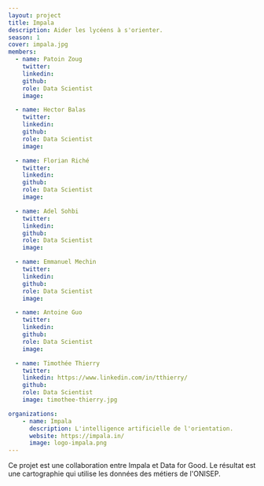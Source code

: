 ```yaml
---
layout: project
title: Impala
description: Aider les lycéens à s'orienter.
season: 1
cover: impala.jpg
members:
  - name: Patoin Zoug
    twitter:
    linkedin:
    github:
    role: Data Scientist
    image:

  - name: Hector Balas
    twitter:
    linkedin:
    github:
    role: Data Scientist
    image:

  - name: Florian Riché
    twitter:
    linkedin:
    github:
    role: Data Scientist
    image:

  - name: Adel Sohbi
    twitter:
    linkedin:
    github:
    role: Data Scientist
    image:

  - name: Emmanuel Mechin
    twitter:
    linkedin:
    github:
    role: Data Scientist
    image:

  - name: Antoine Guo
    twitter:
    linkedin:
    github:
    role: Data Scientist
    image:

  - name: Timothée Thierry
    twitter:
    linkedin: https://www.linkedin.com/in/tthierry/
    github:
    role: Data Scientist
    image: timothee-thierry.jpg

organizations:
    - name: Impala
      description: L'intelligence artificielle de l'orientation.
      website: https://impala.in/
      image: logo-impala.png
---
```


Ce projet est une collaboration entre Impala et Data for Good. Le résultat est une cartographie qui utilise les données des métiers de l'ONISEP.
